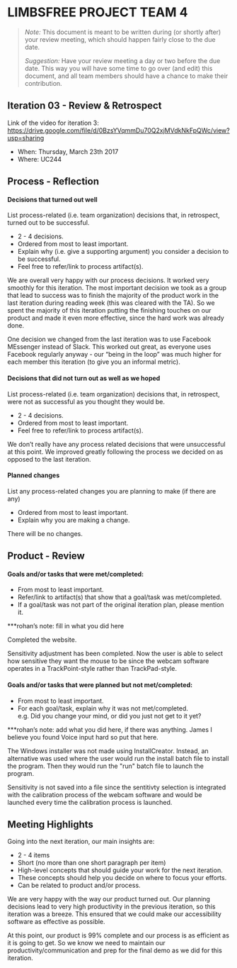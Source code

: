 # LIMBSFREE PROJECT TEAM 4

 > _Note:_ This document is meant to be written during (or shortly after) your review meeting, which should happen fairly close to the due date.      
 >      
 > _Suggestion:_ Have your review meeting a day or two before the due date. This way you will have some time to go over (and edit) this document, and all team members should have a chance to make their contribution.


## Iteration 03 - Review & Retrospect

Link of the video for iteration 3: https://drive.google.com/file/d/0BzsYVqmmDu70Q2xjMVdkNkFpQWc/view?usp=sharing

 * When: Thursday, March 23th 2017
 * Where: UC244

## Process - Reflection

#### Decisions that turned out well

List process-related (i.e. team organization) decisions that, in retrospect, turned out to be successful.


 * 2 - 4 decisions.
 * Ordered from most to least important.
 * Explain why (i.e. give a supporting argument) you consider a decision to be successful.
 * Feel free to refer/link to process artifact(s).

We are overall very happy with our process decisions. It worked very smoothly for this iteration. The most important decision we took as a group that lead to success was to finish the majority of the product work in the last iteration during reading week (this was cleared with the TA). So we spent the majority of this iteration putting the finishing touches on our product and made it even more effective, since the hard work was already done.

One decision we changed from the last iteration was to use Facebook MEssenger instead of Slack. This worked out great, as everyone uses Facebook regularly anyway - our “being in the loop” was much higher for each member this iteration (to give you an informal metric).




#### Decisions that did not turn out as well as we hoped

List process-related (i.e. team organization) decisions that, in retrospect, were not as successful as you thought they would be.

 * 2 - 4 decisions.
 * Ordered from most to least important.
 * Feel free to refer/link to process artifact(s).

We don’t really have any process related decisions that were unsuccessful at this point. We improved greatly following the process we decided on as opposed to the last iteration.

#### Planned changes

List any process-related changes you are planning to make (if there are any)

 * Ordered from most to least important.
 * Explain why you are making a change.

There will be no changes.

## Product - Review

#### Goals and/or tasks that were met/completed:

 * From most to least important.
 * Refer/link to artifact(s) that show that a goal/task was met/completed.
 * If a goal/task was not part of the original iteration plan, please mention it.

***rohan’s note: fill in what you did here

Completed the website.

Sensitivity adjustment has been completed. Now the user is able to select how sensitive they want the mouse to be since the webcam software operates in a TrackPoint-style rather than TrackPad-style. 

#### Goals and/or tasks that were planned but not met/completed:

 * From most to least important.
 * For each goal/task, explain why it was not met/completed.      
   e.g. Did you change your mind, or did you just not get to it yet?

***rohan’s note: add what you did here, if there was anything. James I believe you found Voice input hard so put that here.

The Windows installer was not made using InstallCreator. Instead, an alternative was used where the user would run the install batch file to install the program. Then they would run the "run" batch file to launch the program. 

Sensitivity is not saved into a file since the sentitivty selection is integrated with the calibration process of the webcam software and would be launched every time the calibration process is launched. 

## Meeting Highlights

Going into the next iteration, our main insights are:

 * 2 - 4 items
 * Short (no more than one short paragraph per item)
 * High-level concepts that should guide your work for the next iteration.
 * These concepts should help you decide on where to focus your efforts.
 * Can be related to product and/or process.

We are very happy with the way our product turned out. Our planning decisions lead to very high productivity in the previous iteration, so this iteration was a breeze. This ensured that we could make our accessibility software as effective as possible. 

At this point, our product is 99% complete and our process is as efficient as it is going to get. So we know we need to maintain our productivity/communication and prep for the final demo as we did for this iteration.
